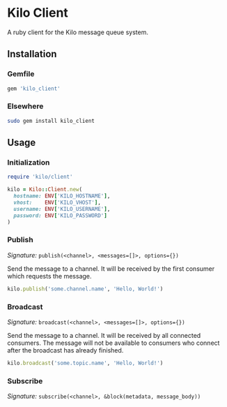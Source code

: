 
# Kilo Client

A ruby client for the Kilo message queue system.

## Installation

### Gemfile

```ruby
gem 'kilo_client'
```

### Elsewhere

```bash
sudo gem install kilo_client
```

## Usage

### Initialization

```ruby
require 'kilo/client'

kilo = Kilo::Client.new(
  hostname: ENV['KILO_HOSTNAME'],
  vhost:    ENV['KILO_VHOST'],
  username: ENV['KILO_USERNAME'],
  password: ENV['KILO_PASSWORD']
)
```

### Publish

*Signature:* `publish(<channel>, <messages=[]>, options={})`

Send the message to a channel. It will be received by the first consumer which requests the message.

```ruby
kilo.publish('some.channel.name', 'Hello, World!')
```
###

### Broadcast

*Signature:* `broadcast(<channel>, <messages=[]>, options={})`

Send the message to a channel. It will be received by all connected consumers. The message will not be available to consumers who connect after the broadcast has already finished.

```ruby
kilo.broadcast('some.topic.name', 'Hello, World!')
```

### Subscribe

*Signature:* `subscribe(<channel>, &block(metadata, message_body))`



